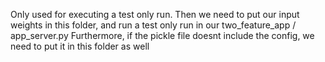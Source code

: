 Only used for executing a test only run.
Then we need to put our input weights in this folder, and run a test only run in our two_feature_app / app_server.py
Furthermore, if the pickle file doesnt include the config, we need to put it in this folder as well